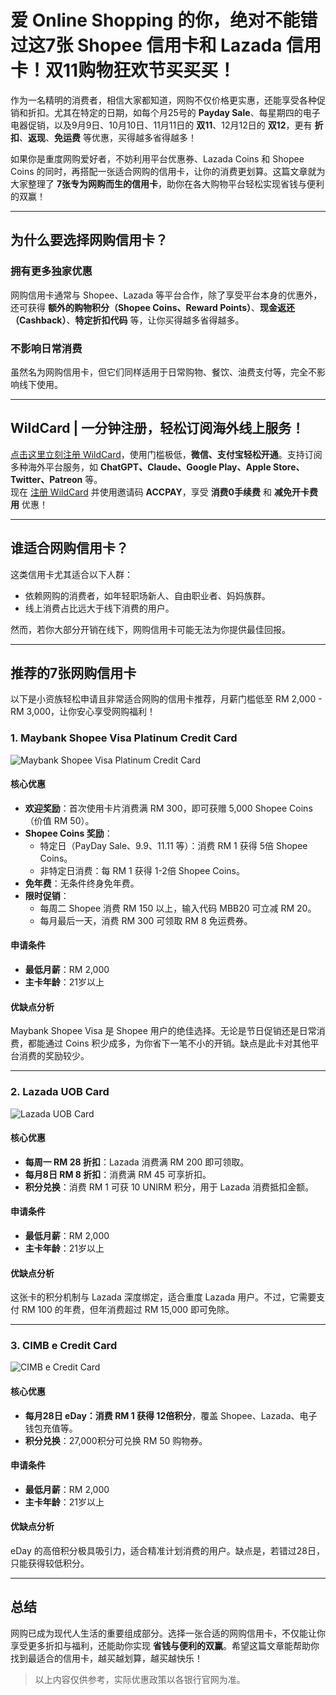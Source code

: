 # 爱 Online Shopping 的你，绝对不能错过这7张 Shopee 信用卡和 Lazada 信用卡！双11购物狂欢节买买买！

作为一名精明的消费者，相信大家都知道，网购不仅价格更实惠，还能享受各种促销和折扣。尤其在特定的日期，如每个月25号的 **Payday Sale**、每星期四的电子电器促销，以及9月9日、10月10日、11月11日的 **双11**、12月12日的 **双12**，更有 **折扣**、**返现**、**免运费** 等优惠，买得越多省得越多！

如果你是重度网购爱好者，不妨利用平台优惠券、Lazada Coins 和 Shopee Coins 的同时，再搭配一张适合网购的信用卡，让你的消费更划算。这篇文章就为大家整理了 **7张专为网购而生的信用卡**，助你在各大购物平台轻松实现省钱与便利的双赢！

---

## 为什么要选择网购信用卡？

### 拥有更多独家优惠
网购信用卡通常与 Shopee、Lazada 等平台合作，除了享受平台本身的优惠外，还可获得 **额外的购物积分（Shopee Coins、Reward Points）**、**现金返还（Cashback）**、**特定折扣代码** 等，让你买得越多省得越多。

### 不影响日常消费
虽然名为网购信用卡，但它们同样适用于日常购物、餐饮、油费支付等，完全不影响线下使用。

---

## WildCard | 一分钟注册，轻松订阅海外线上服务！

[点击这里立刻注册 WildCard](https://bit.ly/bewildcard)，使用门槛极低，**微信、支付宝轻松开通**。支持订阅多种海外平台服务，如 **ChatGPT、Claude、Google Play、Apple Store、Twitter、Patreon** 等。  
现在 [注册 WildCard](https://bit.ly/bewildcard) 并使用邀请码 **ACCPAY**，享受 **消费0手续费** 和 **减免开卡费用** 优惠！

---

## 谁适合网购信用卡？

这类信用卡尤其适合以下人群：
- 依赖网购的消费者，如年轻职场新人、自由职业者、妈妈族群。
- 线上消费占比远大于线下消费的用户。

然而，若你大部分开销在线下，网购信用卡可能无法为你提供最佳回报。

---

## 推荐的7张网购信用卡

以下是小资族轻松申请且非常适合网购的信用卡推荐，月薪门槛低至 RM 2,000 - RM 3,000，让你安心享受网购福利！

### 1. Maybank Shopee Visa Platinum Credit Card
![Maybank Shopee Visa Platinum Credit Card](https://valueinmind.co/wp-content/uploads/2023/10/Maybank-Shopee-Visa-Platinum-Credit-Card.webp)

#### 核心优惠
- **欢迎奖励**：首次使用卡片消费满 RM 300，即可获赠 5,000 Shopee Coins（价值 RM 50）。
- **Shopee Coins 奖励**：
  - 特定日（PayDay Sale、9.9、11.11 等）：消费 RM 1 获得 5倍 Shopee Coins。
  - 非特定日消费：每 RM 1 获得 1-2倍 Shopee Coins。
- **免年费**：无条件终身免年费。
- **限时促销**：
  - 每周二 Shopee 消费 RM 150 以上，输入代码 MBB20 可立减 RM 20。
  - 每月最后一天，消费 RM 300 可领取 RM 8 免运费券。

#### 申请条件
- **最低月薪**：RM 2,000
- **主卡年龄**：21岁以上

#### 优缺点分析
Maybank Shopee Visa 是 Shopee 用户的绝佳选择。无论是节日促销还是日常消费，都能通过 Coins 积少成多，为你省下一笔不小的开销。缺点是此卡对其他平台消费的奖励较少。

---

### 2. Lazada UOB Card
![Lazada UOB Card](https://valueinmind.co/wp-content/uploads/2023/10/Lazada-UOB-Card.webp)

#### 核心优惠
- **每周一 RM 28 折扣**：Lazada 消费满 RM 200 即可领取。
- **每月8日 RM 8 折扣**：消费满 RM 45 可享折扣。
- **积分兑换**：消费 RM 1 可获 10 UNIRM 积分，用于 Lazada 消费抵扣金额。

#### 申请条件
- **最低月薪**：RM 2,000
- **主卡年龄**：21岁以上

#### 优缺点分析
这张卡的积分机制与 Lazada 深度绑定，适合重度 Lazada 用户。不过，它需要支付 RM 100 的年费，但年消费超过 RM 15,000 即可免除。

---

### 3. CIMB e Credit Card
![CIMB e Credit Card](https://valueinmind.co/wp-content/uploads/2023/10/CIMB-e-CREDIT-CARD.webp)

#### 核心优惠
- **每月28日 eDay：消费 RM 1 获得 12倍积分**，覆盖 Shopee、Lazada、电子钱包充值等。
- **积分兑换**：27,000积分可兑换 RM 50 购物券。

#### 申请条件
- **最低月薪**：RM 2,000
- **主卡年龄**：21岁以上

#### 优缺点分析
eDay 的高倍积分极具吸引力，适合精准计划消费的用户。缺点是，若错过28日，只能获得较低积分。

---

## 总结

网购已成为现代人生活的重要组成部分。选择一张合适的网购信用卡，不仅能让你享受更多折扣与福利，还能助你实现 **省钱与便利的双赢**。希望这篇文章能帮助你找到最适合的信用卡，越买越划算，越买越快乐！

> 以上内容仅供参考，实际优惠政策以各银行官网为准。
